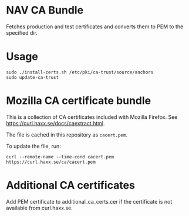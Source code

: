 NAV CA Bundle
=============

Fetches production and test certificates and converts them to PEM to the specified dir.

# Usage

```
sudo ./install-certs.sh /etc/pki/ca-trust/source/anchors
sudo update-ca-trust
```

# Mozilla CA certificate bundle

This is a collection of CA certificates included with Mozilla Firefox.
See https://curl.haxx.se/docs/caextract.html.

The file is cached in this repository as `cacert.pem`.

To update the file, run:
```
curl --remote-name --time-cond cacert.pem https://curl.haxx.se/ca/cacert.pem
```

# Additional CA certificates 

Add PEM certificate to additional_ca_certs.cer if the certificate is not available from curl.haxx.se.
